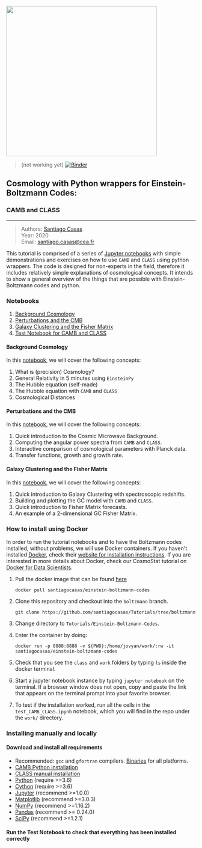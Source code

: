 <a href="http://www.cosmostat.org/" target_="blank"><img src="http://www.cosmostat.org/wp-content/uploads/2017/07/CosmoStat-Logo_WhiteBK.jpg" width="400"></a>

> (not working yet)
> [![Binder](https://mybinder.org/badge_logo.svg)]()

## Cosmology with Python wrappers for Einstein-Boltzmann Codes:
### CAMB and CLASS
---

> Authors: <font color='#f78c40'>[Santiago Casas](http://www.cosmostat.org/people/santiago-casas)</font>  
> Year: 2020  
> Email: [santiago.casas@cea.fr](mailto:santiago.casas@cea.fr)

This tutorial is comprised of a series of <a href="https://jupyter-notebook.readthedocs.io/en/stable/" target_="blanck">Jupyter notebooks</a> with simple demonstrations and exercises on how to use `CAMB` and `CLASS` using python wrappers.
The code is designed for non-experts in the field, therefore it includes relatively
simple explanations of cosmological concepts.
It intends to show a general overview of the things that are possible with Einstein-Boltzmann codes and python.

### Notebooks

1. [Background Cosmology](./Einstein-Boltzmann-Codes/Cosmology-Background.ipynb)
1. [Perturbations and the CMB](./Einstein-Boltzmann-Codes/Cosmology-Perturbations-CMB.ipynb)
1. [Galaxy Clustering and the Fisher Matrix](./Einstein-Boltzmann-Codes/Cosmology-GalaxyClustering.ipynb)
1. [Test Notebook for CAMB and CLASS](./Einstein-Boltzmann-Codes/test_CAMB_CLASS.ipynb)

#### Background Cosmology
In this [notebook](./Einstein-Boltzmann-Codes/Cosmology-Background.ipynb), we will cover the following concepts:
1. What is (precision) Cosmology?
2. General Relativity in 5 minutes using `EinsteinPy`
3. The Hubble equation (self-made)
3. The Hubble equation with `CAMB` and `CLASS`
4. Cosmological Distances

#### Perturbations and the CMB
In this [notebook](./Einstein-Boltzmann-Codes/Cosmology-Perturbations-CMB.ipynb), we will cover the following concepts:
1. Quick introduction to the Cosmic Microwave Background.
2. Computing the angular power spectra from `CAMB` and `CLASS`.
3. Interactive comparison of cosmological parameters with Planck data.
3. Transfer functions, growth and growth rate.

#### Galaxy Clustering and the Fisher Matrix
In this [notebook](./Einstein-Boltzmann-Codes/Cosmology-GalaxyClustering.ipynb), we will cover the following concepts:
1. Quick introduction to Galaxy Clustering with spectroscopic redshifts.
2. Building and plotting the GC model with `CAMB` and `CLASS`.
3. Quick introduction to Fisher Matrix forecasts.
3. An example of a 2-dimensional GC Fisher Matrix.

### How to install using Docker

In order to run the tutorial notebooks and to have the Boltzmann codes installed, without problems, we will use Docker containers.
If you haven't installed [Docker](www.docker.com), check their [website for installation instructions](https://docs.docker.com/get-docker/).
If you are interested in more details about Docker, check our CosmoStat tutorial on [Docker for Data Scientists](https://cosmostat.github.io/Tutorials/docker/docker-introduction/#0).

1. Pull the docker image that can be found [here](https://hub.docker.com/repository/docker/santiagocasas/einstein-boltzmann-codes)

   `docker pull santiagocasas/einstein-boltzmann-codes`

2. Clone this repository and checkout into the `boltzmann` branch.

    `git clone https://github.com/santiagocasas/Tutorials/tree/boltzmann`

3. Change directory to `Tutorials/Einstein-Boltzmann-Codes`.

4. Enter the container by doing:

    `docker run -p 8888:8888 -v ${PWD}:/home/jovyan/work/:rw -it santiagocasas/einstein-boltzmann-codes`

5. Check that you see the `class` and `work` folders by typing `ls` inside the docker terminal.

6.  Start a jupyter notebook instance by typing `jupyter notebook` on the terminal.
    If a browser window does not open, copy and paste the link that appears on the terminal prompt into your favorite browser.
    
7.  To test if the installation worked, run all the cells in the `test_CAMB_CLASS.ipynb` notebook, which you will find in the repo under the `work/`  directory. 


### Installing manually and locally
#### Download and install all requirements 

*  Recommended: `gcc` and `gfortran` compilers. [Binaries](https://gcc.gnu.org/wiki/GFortranBinaries) for all platforms.
* <a href="https://camb.readthedocs.io/en/latest/" target_="blank"> CAMB Python installation </a>
* <a href="https://github.com/lesgourg/class_public" target_="blank"> CLASS manual installation </a>
* <a href="https://www.python.org/" target_="blank">Python</a> (require >=3.6)
* <a href="https://www.cython.org/" target_="blank"> Cython</a> (require >=3.6)
* <a href="http://jupyter.org/" target_="blank">Jupyter</a> (recommend >=1.0.0)
* <a href="https://matplotlib.org/" target_="blank">Matplotlib</a> (recommend >=3.0.3)
* <a href="http://www.numpy.org/" target_="blank">NumPy</a> (recommend >=1.16.2)
* <a href="https://pandas.pydata.org/" target_="blank">Pandas</a> (recommend >= 0.24.0)
* <a href="https://www.scipy.org/" target_="blank">SciPy</a> (recommend >=1.2.1)

#### Run the Test Notebook to check that everything has been installed correctly
